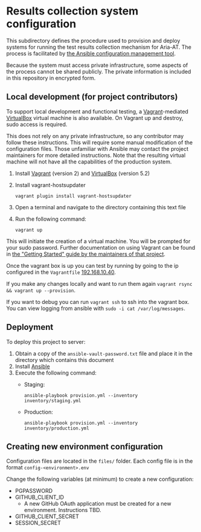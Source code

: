 # Results collection system configuration

This subdirectory defines the procedure used to provision and deploy systems
for running the test results collection mechanism for Aria-AT. The process is
facilitated by [the Ansible configuration management
tool](https://www.ansible.com/).

Because the system must access private infrastructure, some aspects of the
process cannot be shared publicly. The private information is included in this
repository in encrypted form.

## Local development (for project contributors)

To support local development and functional testing, a
[Vagrant](https://www.vagrantup.com/)-mediated
[VirtualBox](https://www.virtualbox.org/) virtual machine is also available. On Vagrant up and destroy, sudo access is required.

This does not rely on any private infrastructure, so any contributor may follow
these instructions. This will require some manual modification of the
configuration files. Those unfamiliar with Ansible may contact the project
maintainers for more detailed instructions. Note that the resulting virtual
machine will not have all the capabilities of the production system.

1. Install [Vagrant](https://www.vagrantup.com/) (version 2) and
   [VirtualBox](https://www.virtualbox.org/) (version 5.2)
2. Install vagrant-hostsupdater
   ```
   vagrant plugin install vagrant-hostsupdater
   ```
3. Open a terminal and navigate to the directory containing this text file
4. Run the following command:

       vagrant up

This will initiate the creation of a virtual machine. You will be prompted for your sudo password. Further documentation on using Vagrant can be found in [the "Getting Started" guide by the maintainers of that project](https://www.vagrantup.com/intro/getting-started/index.html).

Once the vagrant box is up you can test by running by going to the ip configured
in the `Vagrantfile` [192.168.10.40](192.168.10.40).

If you make any changes locally and want to run them again `vagrant rsync &&
vagrant up --provision`.

If you want to debug you can run `vagrant ssh` to ssh into the vagrant box. You
can view logging from ansible with `sudo -i cat /var/log/messages`.

## Deployment

To deploy this project to  server:

1. Obtain a copy of the `ansible-vault-password.txt` file and place it in the
   directory which contains this document
2. Install [Ansible](https://www.ansible.com/)
3. Execute the following command:
   - Staging:

      `ansible-playbook provision.yml --inventory inventory/staging.yml`

   - Production:

      `ansible-playbook provision.yml --inventory inventory/production.yml`

## Creating new environment configuration

Configuration files are located in the `files/` folder. Each config file is in the format `config-<environment>.env`

Change the following variables (at minimum) to create a new configuration:
- PGPASSWORD
- GITHUB_CLIENT_ID
   - A new GitHub OAuth application must be created for a new environment. Instructions TBD.
- GITHUB_CLIENT_SECRET
- SESSION_SECRET

